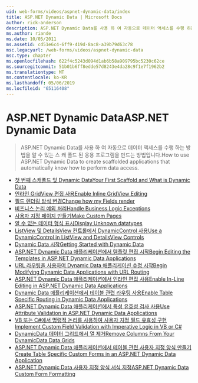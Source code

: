 ```yaml
---
uid: web-forms/videos/aspnet-dynamic-data/index
title: ASP.NET Dynamic Data | Microsoft Docs
author: rick-anderson
description: ASP.NET Dynamic Data를 사용 하 여 자동으로 데이터 액세스를 수행 하는 방법을 알 수 있는 스 캐 폴드 된 응용 프로그램을 만드는 방법입니다.
ms.author: riande
ms.date: 10/05/2011
ms.assetid: cd51e6c4-6ff9-419d-8ac8-a39b79d63c78
msc.legacyurl: /web-forms/videos/aspnet-dynamic-data
msc.type: chapter
ms.openlocfilehash: 622f4c5243d094d1ab6b58a909795bc5230c62ce
ms.sourcegitcommit: 51b01b6ff8edde57d8243e4da28c9f1e7f1962b2
ms.translationtype: MT
ms.contentlocale: ko-KR
ms.lasthandoff: 05/06/2019
ms.locfileid: "65116408"
---
```

# <a name="aspnet-dynamic-data"></a><span data-ttu-id="4a3ec-103">ASP.NET Dynamic Data</span><span class="sxs-lookup"><span data-stu-id="4a3ec-103">ASP.NET Dynamic Data</span></span>

> <span data-ttu-id="4a3ec-104">ASP.NET Dynamic Data를 사용 하 여 자동으로 데이터 액세스를 수행 하는 방법을 알 수 있는 스 캐 폴드 된 응용 프로그램을 만드는 방법입니다.</span><span class="sxs-lookup"><span data-stu-id="4a3ec-104">How to use ASP.NET Dynamic Data to create scaffolded applications that automatically know how to perform data access.</span></span>

- [<span data-ttu-id="4a3ec-105">첫 번째 스캐폴드 및 Dynamic Data</span><span class="sxs-lookup"><span data-stu-id="4a3ec-105">Your First Scaffold and What is Dynamic Data</span></span>](your-first-scaffold-and-what-is-dynamic-data.md)
- [<span data-ttu-id="4a3ec-106">인라인 GridView 편집 사용</span><span class="sxs-lookup"><span data-stu-id="4a3ec-106">Enable Inline GridView Editing</span></span>](how-do-i-enable-inline-gridview-editing.md)
- [<span data-ttu-id="4a3ec-107">필드 렌더링 방식 변경</span><span class="sxs-lookup"><span data-stu-id="4a3ec-107">Change how my Fields render</span></span>](how-do-i-change-how-my-fields-render.md)
- [<span data-ttu-id="4a3ec-108">비즈니스 논리 예외 처리</span><span class="sxs-lookup"><span data-stu-id="4a3ec-108">Handle Business Logic Exceptions</span></span>](how-do-i-handle-business-logic-exceptions.md)
- [<span data-ttu-id="4a3ec-109">사용자 지정 페이지 만들기</span><span class="sxs-lookup"><span data-stu-id="4a3ec-109">Make Custom Pages</span></span>](how-do-i-make-custom-pages.md)
- [<span data-ttu-id="4a3ec-110">알 수 없는 데이터 형식 표시</span><span class="sxs-lookup"><span data-stu-id="4a3ec-110">Display Unknown datatypes</span></span>](how-do-i-display-unknown-datatypes.md)
- [<span data-ttu-id="4a3ec-111">ListView 및 DetailsView 컨트롤에서 DynamicControl 사용</span><span class="sxs-lookup"><span data-stu-id="4a3ec-111">Use a DynamicControl in ListView and DetailsView Controls</span></span>](how-do-i-use-a-dynamiccontrol-in-listview-and-detailsview-controls.md)
- [<span data-ttu-id="4a3ec-112">Dynamic Data 시작</span><span class="sxs-lookup"><span data-stu-id="4a3ec-112">Getting Started with Dynamic Data</span></span>](getting-started-with-dynamic-data.md)
- [<span data-ttu-id="4a3ec-113">ASP.NET Dynamic Data 애플리케이션에서 템플릿 편집 시작</span><span class="sxs-lookup"><span data-stu-id="4a3ec-113">Begin Editing the Templates in ASP.NET Dynamic Data Applications</span></span>](begin-editing-the-templates-in-aspnet-dynamic-data-applications.md)
- [<span data-ttu-id="4a3ec-114">URL 라우팅을 사용하여 Dynamic Data 애플리케이션 수정 시작</span><span class="sxs-lookup"><span data-stu-id="4a3ec-114">Begin Modifying Dynamic Data Applications with URL Routing</span></span>](begin-modifying-dynamic-data-applications-with-url-routing.md)
- [<span data-ttu-id="4a3ec-115">ASP.NET Dynamic Data 애플리케이션에서 인라인 편집 사용</span><span class="sxs-lookup"><span data-stu-id="4a3ec-115">Enable In-Line Editing in ASP.NET Dynamic Data Applications</span></span>](enable-in-line-editing-in-aspnet-dynamic-data-applications.md)
- [<span data-ttu-id="4a3ec-116">Dynamic Data 애플리케이션에서 테이블 관련 라우팅 사용</span><span class="sxs-lookup"><span data-stu-id="4a3ec-116">Enable Table Specific Routing in Dynamic Data Applications</span></span>](how-to-enable-table-specific-routing-in-dynamic-data-applications.md)
- [<span data-ttu-id="4a3ec-117">ASP.NET Dynamic Data 애플리케이션에서 특성 유효성 검사 사용</span><span class="sxs-lookup"><span data-stu-id="4a3ec-117">Use Attribute Validation in ASP.NET Dynamic Data Applications</span></span>](how-to-use-attribute-validation-in-aspnet-dynamic-data-applications.md)
- [<span data-ttu-id="4a3ec-118">VB 또는 C#에서 명령적 논리를 사용하여 사용자 지정 필드 유효성 구현</span><span class="sxs-lookup"><span data-stu-id="4a3ec-118">Implement Custom Field Validation with Imperative Logic in VB or C#</span></span>](how-to-implement-custom-field-validation-with-imperative-logic-in-vb-or-c.md)
- [<span data-ttu-id="4a3ec-119">DynamicData 데이터 그리드에서 열 제거</span><span class="sxs-lookup"><span data-stu-id="4a3ec-119">Remove Columns From Your DynamicData Data Grids</span></span>](how-to-remove-columns-from-your-dynamicdata-data-grids.md)
- [<span data-ttu-id="4a3ec-120">ASP.NET Dynamic Data 애플리케이션에서 테이블 관련 사용자 지정 양식 만들기</span><span class="sxs-lookup"><span data-stu-id="4a3ec-120">Create Table Specific Custom Forms in an ASP.NET Dynamic Data Application</span></span>](how-to-create-table-specific-custom-forms-in-an-aspnet-dynamic-data-application.md)
- [<span data-ttu-id="4a3ec-121">ASP.NET Dynamic Data 사용자 지정 양식 서식 지정</span><span class="sxs-lookup"><span data-stu-id="4a3ec-121">ASP.NET Dynamic Data Custom Form Formatting</span></span>](aspnet-dynamic-data-custom-form-formatting.md)
